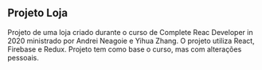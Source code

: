 ## Projeto Loja

 Projeto de uma loja criado durante o curso de Complete Reac Developer in 2020 ministrado por Andrei Neagoie e Yihua Zhang. O projeto utiliza React, Firebase e Redux. Projeto tem como base o curso, mas com alterações pessoais.
